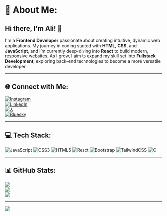 # 💫 About Me:
## Hi there, I'm Ali! 👋

I'm a **Frontend Developer** passionate about creating intuitive, dynamic web applications. My journey in coding started with **HTML**, **CSS**, and **JavaScript**, and I’m currently deep-diving into **React** to build modern, responsive websites. As I grow, I aim to expand my skill set into **Fullstack Development**, exploring back-end technologies to become a more versatile developer.

---

## 🌐 Connect with Me:
[![Instagram](https://img.shields.io/badge/Instagram-%23E4405F.svg?style=for-the-badge&logo=Instagram&logoColor=white)](https://instagram.com/ghulam_.ali)  
[![LinkedIn](https://img.shields.io/badge/LinkedIn-%230077B5.svg?style=for-the-badge&logo=linkedin&logoColor=white)](https://linkedin.com/in/ghulam-ali-8021a1276)  
[![X](https://img.shields.io/badge/X-black.svg?style=for-the-badge&logo=X&logoColor=white)](https://x.com/DevGhulamAli)  
[![Bluesky](https://img.shields.io/badge/Bluesky-%2300A5E0.svg?style=for-the-badge&logo=bluesky&logoColor=white)](https://bsky.app/profile/ghulam-ali.bsky.social)  


---

## 💻 Tech Stack:
![JavaScript](https://img.shields.io/badge/javascript-%23323330.svg?style=for-the-badge&logo=javascript&logoColor=%23F7DF1E) 
![CSS3](https://img.shields.io/badge/css3-%231572B6.svg?style=for-the-badge&logo=css3&logoColor=white) 
![HTML5](https://img.shields.io/badge/html5-%23E34F26.svg?style=for-the-badge&logo=html5&logoColor=white) 
![React](https://img.shields.io/badge/react-%2320232a.svg?style=for-the-badge&logo=react&logoColor=%2361DAFB) 
![Bootstrap](https://img.shields.io/badge/bootstrap-%238511FA.svg?style=for-the-badge&logo=bootstrap&logoColor=white) 
![TailwindCSS](https://img.shields.io/badge/tailwindcss-%2338B2AC.svg?style=for-the-badge&logo=tailwind-css&logoColor=white) 
![C](https://img.shields.io/badge/c-%2300599C.svg?style=for-the-badge&logo=c&logoColor=white)

---

## 📊 GitHub Stats:
![](https://github-readme-stats.vercel.app/api?username=ghulamali17&theme=dark&hide_border=false&include_all_commits=false&count_private=false)<br/>
![](https://github-readme-streak-stats.herokuapp.com/?user=ghulamali17&theme=dark&hide_border=false)<br/>
![](https://github-readme-stats.vercel.app/api/top-langs/?username=ghulamali17&theme=dark&hide_border=false&include_all_commits=false&count_private=false&layout=compact)

---

[![](https://visitcount.itsvg.in/api?id=ghulamali17&icon=0&color=0)](https://visitcount.itsvg.in)

<!-- Proudly created with GPRM ( https://gprm.itsvg.in ) -->
